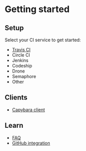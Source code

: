 # Getting started

## Setup

Select your CI service to get started:

* [Travis CI](/docs/setup/travis-ci)
* Circle CI
* Jenkins
* Codeship
* Drone
* Semaphore
* Other

## Clients

* [Capybara client](/docs/clients/ruby/capybara)

## Learn

* [FAQ](/docs/learn/faq)
* [GitHub integration](/docs/learn/github-integration)
